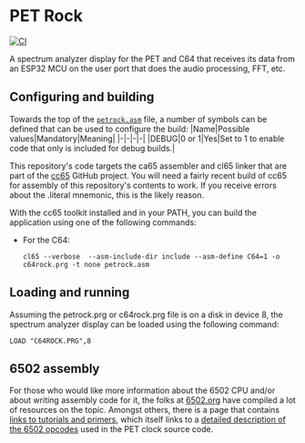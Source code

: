 # PET Rock

[![CI](https://github.com/PlummersSoftwareLLC/PETRock/actions/workflows/CI.yml/badge.svg)](https://github.com/PlummersSoftwareLLC/PETRock/actions/workflows/CI.yml)

A spectrum analyzer display for the PET and C64 that receives its data from an ESP32 MCU on the user port that does the audio processing, FFT, etc.

## Configuring and building

Towards the top of the [`petrock.asm`](petrock.asm) file, a number of symbols can be defined that can be used to configure the build:
|Name|Possible values|Mandatory|Meaning|
|-|-|-|-|
|DEBUG|0 or 1|Yes|Set to 1 to enable code that only is included for debug builds.|

This repository's code targets the ca65 assembler and cl65 linker that are part of the [cc65](https://cc65.github.io/) GitHub project. You will need a fairly recent build of cc65 for assembly of this repository's contents to work.  If you receive errors about the .literal mnemonic, this is the likely reason.

With the cc65 toolkit installed and in your PATH, you can build the application using one of the following commands:

* For the C64:

  ```text
  cl65 --verbose  --asm-include-dir include --asm-define C64=1 -o c64rock.prg -t none petrock.asm
  ```

## Loading and running

Assuming the petrock.prg or c64rock.prg file is on a disk in device 8, the spectrum analyzer display can be loaded using the following command:


```text
LOAD "C64ROCK.PRG",8
```

## 6502 assembly

For those who would like more information about the 6502 CPU and/or about writing assembly code for it, the folks at [6502.org](http://www.6502.org) have compiled a lot of resources on the topic. Amongst others, there is a page that contains [links to tutorials and primers](http://www.6502.org/tutorials/), which itself links to a [detailed description of the 6502 opcodes](http://www.6502.org/tutorials/6502opcodes.html) used in the PET clock source code.
